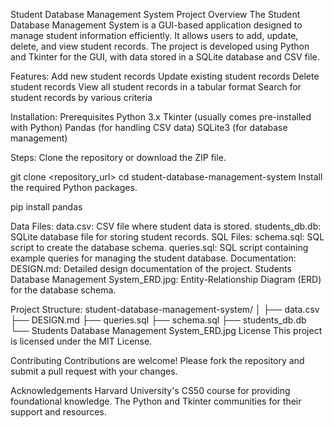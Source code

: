 Student Database Management System
Project Overview
The Student Database Management System is a GUI-based application designed to manage student information efficiently. It allows users to add, update, delete, and view student records. The project is developed using Python and Tkinter for the GUI, with data stored in a SQLite database and CSV file.

Features:
Add new student records
Update existing student records
Delete student records
View all student records in a tabular format
Search for student records by various criteria

Installation:
Prerequisites
Python 3.x
Tkinter (usually comes pre-installed with Python)
Pandas (for handling CSV data)
SQLite3 (for database management)

Steps:
Clone the repository or download the ZIP file.

git clone <repository_url>
cd student-database-management-system
Install the required Python packages.

pip install pandas

Data Files:
data.csv: CSV file where student data is stored.
students_db.db: SQLite database file for storing student records.
SQL Files:
schema.sql: SQL script to create the database schema.
queries.sql: SQL script containing example queries for managing the student database.
Documentation:
DESIGN.md: Detailed design documentation of the project.
Students Database Management System_ERD.jpg: Entity-Relationship Diagram (ERD) for the database schema.

Project Structure:
student-database-management-system/
│
├── data.csv
├── DESIGN.md
├── queries.sql
├── schema.sql
├── students_db.db
└── Students Database Management System_ERD.jpg
License
This project is licensed under the MIT License.

Contributing
Contributions are welcome! Please fork the repository and submit a pull request with your changes.

Acknowledgements
Harvard University's CS50 course for providing foundational knowledge.
The Python and Tkinter communities for their support and resources.



